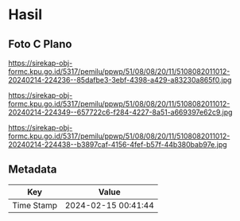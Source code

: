 # Hasil

## Foto C Plano

https://sirekap-obj-formc.kpu.go.id/5317/pemilu/ppwp/51/08/08/20/11/5108082011012-20240214-224236--85dafbe3-3ebf-4398-a429-a83230a865f0.jpg

https://sirekap-obj-formc.kpu.go.id/5317/pemilu/ppwp/51/08/08/20/11/5108082011012-20240214-224349--657722c6-f284-4227-8a51-a669397e62c9.jpg

https://sirekap-obj-formc.kpu.go.id/5317/pemilu/ppwp/51/08/08/20/11/5108082011012-20240214-224438--b3897caf-4156-4fef-b57f-44b380bab97e.jpg


## Metadata

| Key        | Value               |
| ---------- | ------------------- |
| Time Stamp | 2024-02-15 00:41:44 |



